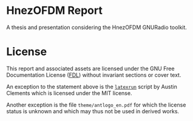 HnezOFDM Report
===============

A thesis and presentation considering the
HnezOFDM GNURadio toolkit.

License
=======

This report and associated assets are licensed under the
GNU Free Documentation License ([FDL][www_gnu_fdl])
without invariant sections or cover text.

An exception to the statement above is the
[`latexrun`][www_latexrun] script by Austin Clements
which is licensed under the MIT license.

Another exception is the file `theme/antlogo_en.pdf`
for which the license status is unknown and which
may thus not be used in derived works.

[www_gnu_fdl]: http://www.gnu.org/licenses/fdl.html
[www_latexrun]: https://github.com/aclements/latexrun
